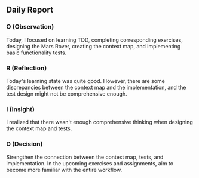 ## Daily Report

### **O (Observation)**
Today, I focused on learning TDD, completing corresponding exercises, designing the Mars Rover, creating the context map, and implementing basic functionality tests.

### **R (Reflection)**
Today's learning state was quite good. However, there are some discrepancies between the context map and the implementation, and the test design might not be comprehensive enough.

### **I (Insight)**
I realized that there wasn't enough comprehensive thinking when designing the context map and tests.

### **D (Decision)**
Strengthen the connection between the context map, tests, and implementation. In the upcoming exercises and assignments, aim to become more familiar with the entire workflow.
